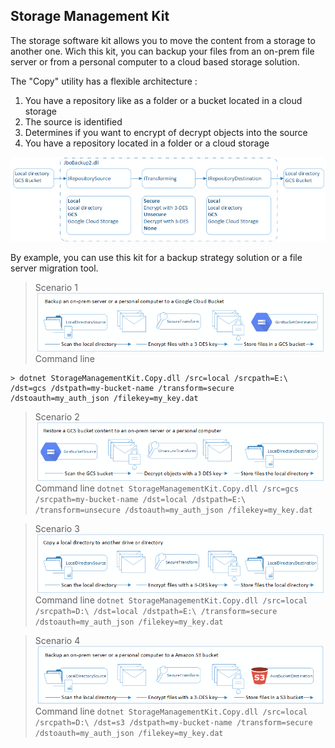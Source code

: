 ## Storage Management Kit

The storage software kit allows you to move the content from a storage to another one. Wich this kit, you can backup your files from an on-prem file server or from a personal computer to a cloud based storage solution.

The "Copy" utility has a flexible architecture :

1. You have a repository like as a folder or a bucket located in a cloud storage
1. The source is identified
1. Determines if you want to encrypt of decrypt objects into the source
1. You have a repository located in a folder or a cloud storage

![Flow local to GCS](https://github.com/jimmybourque/StorageManagementKit/blob/master/Doc/Images/OrganicArchitecture.png) 

By example, you can use this kit for a backup strategy solution or a file server migration tool.
 
> Scenario 1
![Flow local to GCS](https://github.com/jimmybourque/StorageManagementKit/blob/master/Doc/Images/FlowLocalToGCS.png) 
Command line
```
> dotnet StorageManagementKit.Copy.dll /src=local /srcpath=E:\ /dst=gcs /dstpath=my-bucket-name /transform=secure /dstoauth=my_auth_json /filekey=my_key.dat
```

> Scenario 2
![Flow GCS to local](https://github.com/jimmybourque/StorageManagementKit/blob/master/Doc/Images/FlowGCSToLocal.png) 
> Command line
> `dotnet StorageManagementKit.Copy.dll /src=gcs /srcpath=my-bucket-name /dst=local /dstpath=E:\ /transform=unsecure /dstoauth=my_auth_json /filekey=my_key.dat`

> Scenario 3
![Flow local to local](https://github.com/jimmybourque/StorageManagementKit/blob/master/Doc/Images/FlowLocalToLocal.png) 
> Command line
> `dotnet StorageManagementKit.Copy.dll /src=local /srcpath=D:\ /dst=local /dstpath=E:\ /transform=secure /dstoauth=my_auth_json /filekey=my_key.dat`

> Scenario 4
![Flow local to S3](https://github.com/jimmybourque/StorageManagementKit/blob/master/Doc/Images/FlowLocalToS3.png) 
> Command line
> `dotnet StorageManagementKit.Copy.dll /src=local /srcpath=D:\ /dst=s3 /dstpath=my-bucket-name /transform=secure /dstoauth=my_auth_json /filekey=my_key.dat`
